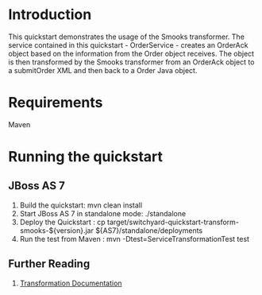 Introduction
============
This quickstart demonstrates the usage of the Smooks transformer.  The service contained in this 
quickstart - OrderService - creates an OrderAck object based on the information from the Order 
object receives.  The object is then transformed by the Smooks transformer from an OrderAck 
object to a submitOrder XML and then back to a Order Java object.     


Requirements
============
Maven


Running the quickstart
======================

JBoss AS 7
----------
1. Build the quickstart:
    mvn clean install
2. Start JBoss AS 7 in standalone mode:
    ./standalone
3. Deploy the Quickstart : 
    cp target/switchyard-quickstart-transform-smooks-${version}.jar ${AS7}/standalone/deployments
4. Run the test from Maven :
    mvn -Dtest=ServiceTransformationTest test

## Further Reading

1. [Transformation Documentation](https://docs.jboss.org/author/display/SWITCHYARD/Transformation)

